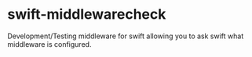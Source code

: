swift-middlewarecheck
=====================

Development/Testing middleware for swift allowing you to ask swift what middleware is configured.
